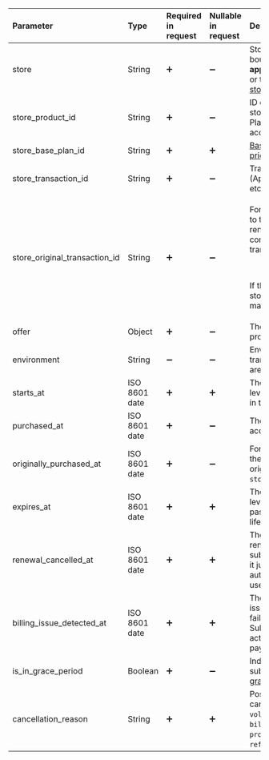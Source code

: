 <!---Subscription.md--->



| Parameter                     | Type          | Required in request | Nullable in request | Description                                                  |
| :---------------------------- | :------------ | :------------------ | :------------------ | :----------------------------------------------------------- |
| store                         | String        | :heavy_plus_sign:   | :heavy_minus_sign:  | Store where the product was bought. Options include **app_store**, **play_store**, **stripe**, or the name of your [custom store](initial-custom). |
| store_product_id              | String        | :heavy_plus_sign:   | :heavy_minus_sign:  | ID of the product in the app store (like App Store, Google Play, Stripe) that unlocked this access level. |
| store_base_plan_id            | String        | :heavy_plus_sign:   | :heavy_plus_sign:   | [Base plan ID](https://support.google.com/googleplay/android-developer/answer/12154973) in Google Play or [price ID](https://docs.stripe.com/products-prices/how-products-and-prices-work#what-is-a-price) in Stripe. |
| store_transaction_id          | String        | :heavy_plus_sign:   | :heavy_minus_sign:  | Transaction ID in the app store (App Store, Google Play, Stripe, etc.). |
| store_original_transaction_id | String        | :heavy_plus_sign:   | :heavy_minus_sign:  | <p>For subscriptions, this ID links to the first transaction in a renewal chain. Each renewal is connected to this original transaction.</p><br /><p>If there’s no renewal, store_original_transaction_id matches store_transaction_id.</p> |
| offer                         | Object        | :heavy_plus_sign:   | :heavy_minus_sign:  | The offer used in the purchase, provided as an [Offer](server-side-api-objects#offer) object. |
| environment                   | String        | :heavy_minus_sign:  | :heavy_minus_sign:  | Environment where the transaction took place. Options are `Sandbox` or `Production`. |
| starts_at                     | ISO 8601 date | :heavy_plus_sign:   | :heavy_plus_sign:   | The datetime when the access level becomes active. Could be in the future. |
| purchased_at                  | ISO 8601 date | :heavy_plus_sign:   | :heavy_minus_sign:  | The datetime of the most recent access level purchase.       |
| originally_purchased_at       | ISO 8601 date | :heavy_plus_sign:   | :heavy_minus_sign:  | For subscription chains, this is the purchase date of the original transaction, linked by `store_original_transaction_id`. |
| expires_at                    | ISO 8601 date | :heavy_plus_sign:   | :heavy_plus_sign:   | The datetime when the access level expires. It may be in the past and may be `null` for lifetime access. |
| renewal_cancelled_at          | ISO 8601 date | :heavy_plus_sign:   | :heavy_plus_sign:   | The datetime when auto-renewal was canceled. The subscription can still be active; it just won’t renew automatically. Set to `null` if the user reactivates. |
| billing_issue_detected_at     | ISO 8601 date | :heavy_plus_sign:   | :heavy_plus_sign:   | The datetime when a billing issue was detected (e.g., a failed card charge). Subscription might still be active. This is cleared if the payment goes through. |
| is_in_grace_period            | Boolean       | :heavy_plus_sign:   | :heavy_minus_sign:  | Indicates if the auto-renewable subscription is currently in a [grace period](https://developer.apple.com/news/?id=09122019c). |
| cancellation_reason           | String        | :heavy_plus_sign:   | :heavy_plus_sign:   | Possible reasons for cancellation include: `voluntarily_cancelled`, `billing_error`, `price_increase`, `product_was_not_available`, `refund`, `upgraded`, or `unknown`. |